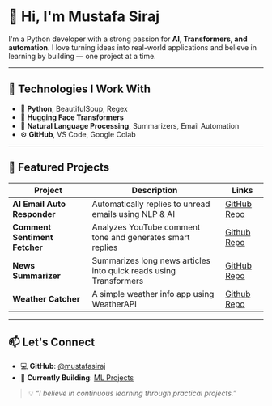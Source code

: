 # 👋 Hi, I'm Mustafa Siraj

I'm a Python developer with a strong passion for **AI, Transformers, and automation**. I love turning ideas into real-world applications and believe in learning by building — one project at a time.

---

## 🔧 Technologies I Work With

- 🐍 **Python**, BeautifulSoup, Regex
- 🤗 **Hugging Face Transformers**
- 🧠 **Natural Language Processing**, Summarizers, Email Automation
- ⚙️ **GitHub**, VS Code, Google Colab

---

## 🚀 Featured Projects

| Project | Description | Links |
|--------|-------------|-------|
| **AI Email Auto Responder** | Automatically replies to unread emails using NLP & AI | [GitHub Repo](https://github.com/mustafasiraj/Project-email_suggester) |
| **Comment Sentiment Fetcher** | Analyzes YouTube comment tone and generates smart replies | [Github Repo](https://github.com/mustafasiraj/Project-YT_comment_fetcher) |
| **News Summarizer** | Summarizes long news articles into quick reads using Transformers | [GitHub Repo](https://github.com/mustafasiraj/Project-news-summarizer) |
| **Weather Catcher** | A simple weather info app using WeatherAPI | [Github Repo](https://github.com/mustafasiraj/Project_weather_catcher) |

---

## 📫 Let's Connect

- 💻 **GitHub**: [@mustafasiraj](https://github.com/mustafasiraj)
- 🔨 **Currently Building**: [ML Projects](#)

> 💡 *“I believe in continuous learning through practical projects.”*

